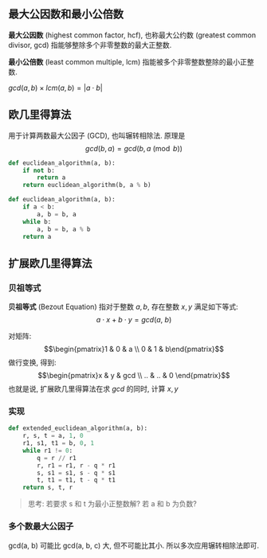## 最大公因数和最小公倍数

**最大公因数** (highest common factor, hcf), 也称最大公约数 (greatest common divisor, gcd) 指能够整除多个非零整数的最大正整数. 

**最小公倍数** (least common multiple, lcm) 指能被多个非零整数整除的最小正整数.

$gcd(a, b) \times lcm(a, b)=\vert a\cdot b\vert$

## 欧几里得算法

用于计算两数最大公因子 (GCD), 也叫辗转相除法. 原理是 $$gcd(b, a)=gcd(b, a\pmod b)$$

```python
def euclidean_algorithm(a, b):
	if not b:
		return a
	return euclidean_algorithm(b, a % b)

def euclidean_algorithm(a, b):
	if a < b:
		a, b = b, a
	while b:
		a, b = b, a % b
	return a
```

## 扩展欧几里得算法

### 贝祖等式

**贝祖等式** (Bezout Equation) 指对于整数 $a, b$, 存在整数 $x,y$ 满足如下等式: $$a\cdot x+b\cdot y=gcd(a,\ b)$$

对矩阵: $$\begin{pmatrix}1 & 0 & a  \\ 0 & 1 & b\end{pmatrix}$$ 做行变换, 得到: $$\begin{pmatrix}x & y & gcd \\ .. & .. & 0 \end{pmatrix}$$ 也就是说, 扩展欧几里得算法在求 $gcd$ 的同时, 计算 $x,y$

### 实现

```python
def extended_euclidean_algorithm(a, b):
    r, s, t = a, 1, 0
    r1, s1, t1 = b, 0, 1
    while r1 != 0:
        q = r // r1
        r, r1 = r1, r - q * r1
        s, s1 = s1, s - q * s1
        t, t1 = t1, t - q * t1
    return s, t, r
```

> 思考: 若要求 s 和 t 为最小正整数解? 若 a 和 b 为负数?

### 多个数最大公因子

gcd(a, b) 可能比 gcd(a, b, c) 大, 但不可能比其小. 所以多次应用辗转相除法即可.

